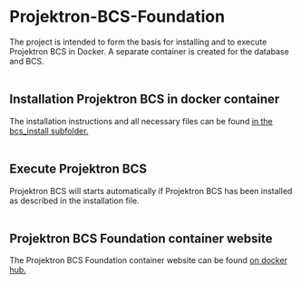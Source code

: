 # Projektron-BCS-Foundation
The project is intended to form the basis for installing and to execute Projektron BCS in Docker. A separate container is created for the database and BCS.
<br /><br />
## Installation Projektron BCS in docker container
The installation instructions and all necessary files can be found [in the bcs_install subfolder.](https://github.com/Quantentunnel/Projektron-BCS-Foundation/blob/main/bcs_install/install_instructions.md)
<br /><br />
## Execute Projektron BCS
Projektron BCS will starts automatically if Projektron BCS has been installed as described in the installation file.
<br /><br />
## Projektron BCS Foundation container website
The Projektron BCS Foundation container website can be found [on docker hub.](https://hub.docker.com/r/quantentunnelhub/projektron-bcs-foundation)
